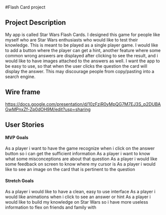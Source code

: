 #Flash Card project

## Project Description

My app is called Star Wars Flash Cards. I designed this game for people like myself who are Star Wars enthusiasts who would like to test their knowledge. This is meant to be played as a single player game. I would like to add a button where the player can get a hint, another feature where some common wrong answers are displayed after clicking to see the result, and i would like to have images attached to the answers as well. I want the app to be easy to use, so that when the user clicks the question the card will display the answer. This may discourage people from copy/pasting into a search engine.


## Wire frame

https://docs.google.com/presentation/d/10zFziR0yMpQG7M7EJ3S_p2DUBAGwMPnxZf-Zp0dOH9M/edit?usp=sharing

## User Stories

#### MVP Goals

As a player i want to have the game recognize when i click on the answer button so i can get the sufficient information
As a player i want to know what some misconceptions are about that question 
As a player i would like some feedback on screen to know where my cursor is 
As a player i would like to see an image on the card that is pertinent to the question

#### Stretch Goals

As a player i would like to have a clean, easy to use interface 
As a player i would like animations when i click to see an answer or hint
As a player i would like to build my knowledge on Star Wars so i have more useless information to flex on friends and family with
